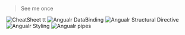 > See me once 

![CheatSheet](https://github.com/mizanurrhman/angularHelps/blob/main/Images/ngCheatShit.png "CheatSheet") tt
![Angualr DataBinding](https://github.com/mizanurrhman/angularHelps/blob/main/Images/ngDataBinding.jpg "Data Binding")
![Angualr Structural Directive](https://github.com/mizanurrhman/angularHelps/blob/main/Images/ngStructuralDirective.png "Structural Directive")
![Angualr Styling](https://github.com/mizanurrhman/angularHelps/blob/main/Images/ngStyling.png "Styling")
![Angualr pipes](https://github.com/mizanurrhman/angularHelps/blob/main/Images/ngPipes.png "Pipes")
